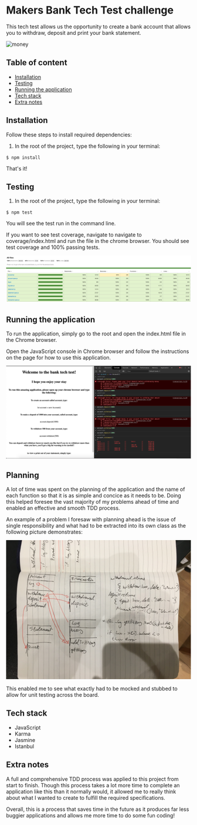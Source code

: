 # Makers Bank Tech Test challenge
This tech test allows us the opportunity to create a bank account that allows you to withdraw, deposit and print your bank statement.

![money](https://cdn.sovereignman.com/wp-content/uploads/2016/06/cash-piles.png)

## Table of content

- [Installation](#installation)
- [Testing](#testing)
- [Running the application](#running-the-application)
- [Tech stack](#tech-stack)
- [Extra notes](#extra-notes)

## Installation

Follow these steps to install required dependencies:

1) In the root of the project, type the following in your terminal:

```
$ npm install
```

That's it!

## Testing

1) In the root of the project, type the following in your terminal:

```
$ npm test
```
You will see the test run in the command line.

If you want to see test coverage, navigate to navigate to coverage/index.html and run the file in the chrome browser. You should see test coverage and 100% passing tests. 

![test coverage](https://raw.githubusercontent.com/Nimzyow/bank_tech_test/master/assets/test-coverage.png)

## Running the application

To run the application, simply go to the root and open the index.html file in the Chrome browser.

Open the JavaScript console in Chrome browser and follow the instructions on the page for how to use this application.

![application being run](https://raw.githubusercontent.com/Nimzyow/bank_tech_test/master/assets/app-overview.png)

## Planning

A lot of time was spent on the planning of the application and the name of each function so that it is as simple and concice as it needs to be. Doing this helped foresee the vast majority of my problems ahead of time and enabled an effective and smooth TDD process.

An example of a problem I foresaw with planning ahead is the issue of single responsibility and what had to be extracted into its own class as the following picture demonstrates:

![planning picture](https://raw.githubusercontent.com/Nimzyow/bank_tech_test/master/assets/bank_tech_test_plan.jpg)

This enabled me to see what exactly had to be mocked and stubbed to allow for unit testing across the board.

## Tech stack

- JavaScript
- Karma
- Jasmine
- Istanbul

## Extra notes

A full and comprehensive TDD process was applied to this project from start to finish. Though this process takes a lot more time to complete an application like this than it normally would, it allowed me to really think about what I wanted to create to fulfill the required specifications. 

Overall, this is a process that saves time in the future as it produces far less buggier applications and allows me more time to do some fun coding!
